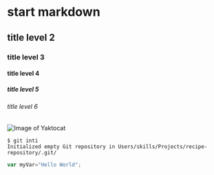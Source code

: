 # start markdown
## title level 2
### title level 3
#### title level 4
##### title level 5
###### title level 6
![Image of Yaktocat](https://octodex.github.com/images/yaktocat.png)
```
$ git inti
Initialized empty Git repository in Users/skills/Projects/recipe-repository/.git/
```
```javascript
var myVar="Hello World";
